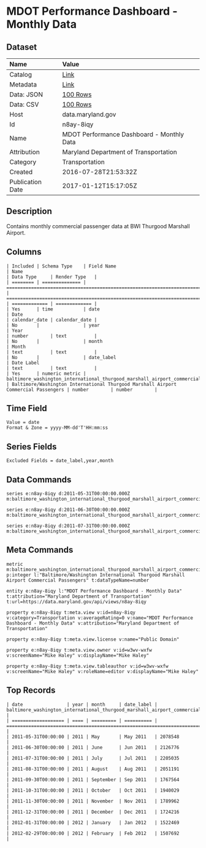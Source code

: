 # MDOT Performance Dashboard - Monthly Data

## Dataset

| Name | Value |
| :--- | :---- |
| Catalog | [Link](https://catalog.data.gov/dataset/mdot-performance-dashboard-monthly-data) |
| Metadata | [Link](https://data.maryland.gov/api/views/n8ay-8iqy) |
| Data: JSON | [100 Rows](https://data.maryland.gov/api/views/n8ay-8iqy/rows.json?max_rows=100) |
| Data: CSV | [100 Rows](https://data.maryland.gov/api/views/n8ay-8iqy/rows.csv?max_rows=100) |
| Host | data.maryland.gov |
| Id | n8ay-8iqy |
| Name | MDOT Performance Dashboard - Monthly Data |
| Attribution | Maryland Department of Transportation |
| Category | Transportation |
| Created | 2016-07-28T21:53:32Z |
| Publication Date | 2017-01-12T15:17:05Z |

## Description

Contains monthly commercial passenger data at BWI Thurgood Marshall Airport.

## Columns

```ls
| Included | Schema Type    | Field Name                                                                         | Name                                                                               | Data Type     | Render Type   |
| ======== | ============== | ================================================================================== | ================================================================================== | ============= | ============= |
| Yes      | time           | date                                                                               | Date                                                                               | calendar_date | calendar_date |
| No       |                | year                                                                               | Year                                                                               | number        | text          |
| No       |                | month                                                                              | Month                                                                              | text          | text          |
| No       |                | date_label                                                                         | Date Label                                                                         | text          | text          |
| Yes      | numeric metric | baltimore_washington_international_thurgood_marshall_airport_commercial_passengers | Baltimore/Washington International Thurgood Marshall Airport Commercial Passengers | number        | number        |
```

## Time Field

```ls
Value = date
Format & Zone = yyyy-MM-dd'T'HH:mm:ss
```

## Series Fields

```ls
Excluded Fields = date_label,year,month
```

## Data Commands

```ls
series e:n8ay-8iqy d:2011-05-31T00:00:00.000Z m:baltimore_washington_international_thurgood_marshall_airport_commercial_passengers=2078548

series e:n8ay-8iqy d:2011-06-30T00:00:00.000Z m:baltimore_washington_international_thurgood_marshall_airport_commercial_passengers=2126776

series e:n8ay-8iqy d:2011-07-31T00:00:00.000Z m:baltimore_washington_international_thurgood_marshall_airport_commercial_passengers=2205035
```

## Meta Commands

```ls
metric m:baltimore_washington_international_thurgood_marshall_airport_commercial_passengers p:integer l:"Baltimore/Washington International Thurgood Marshall Airport Commercial Passengers" t:dataTypeName=number

entity e:n8ay-8iqy l:"MDOT Performance Dashboard - Monthly Data" t:attribution="Maryland Department of Transportation" t:url=https://data.maryland.gov/api/views/n8ay-8iqy

property e:n8ay-8iqy t:meta.view v:id=n8ay-8iqy v:category=Transportation v:averageRating=0 v:name="MDOT Performance Dashboard - Monthly Data" v:attribution="Maryland Department of Transportation"

property e:n8ay-8iqy t:meta.view.license v:name="Public Domain"

property e:n8ay-8iqy t:meta.view.owner v:id=w3wv-wxfw v:screenName="Mike Haley" v:displayName="Mike Haley"

property e:n8ay-8iqy t:meta.view.tableauthor v:id=w3wv-wxfw v:screenName="Mike Haley" v:roleName=editor v:displayName="Mike Haley"
```

## Top Records

```ls
| date                | year | month     | date_label | baltimore_washington_international_thurgood_marshall_airport_commercial_passengers | 
| =================== | ==== | ========= | ========== | ================================================================================== | 
| 2011-05-31T00:00:00 | 2011 | May       | May 2011   | 2078548                                                                            | 
| 2011-06-30T00:00:00 | 2011 | June      | Jun 2011   | 2126776                                                                            | 
| 2011-07-31T00:00:00 | 2011 | July      | Jul 2011   | 2205035                                                                            | 
| 2011-08-31T00:00:00 | 2011 | August    | Aug 2011   | 2051191                                                                            | 
| 2011-09-30T00:00:00 | 2011 | September | Sep 2011   | 1767564                                                                            | 
| 2011-10-31T00:00:00 | 2011 | October   | Oct 2011   | 1940029                                                                            | 
| 2011-11-30T00:00:00 | 2011 | November  | Nov 2011   | 1789962                                                                            | 
| 2011-12-31T00:00:00 | 2011 | December  | Dec 2011   | 1724216                                                                            | 
| 2012-01-31T00:00:00 | 2012 | January   | Jan 2012   | 1522469                                                                            | 
| 2012-02-29T00:00:00 | 2012 | February  | Feb 2012   | 1507692                                                                            | 
```